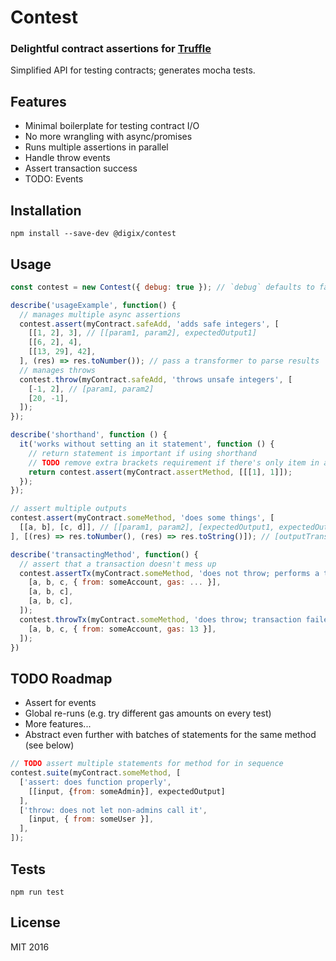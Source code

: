 # Contest

### Delightful contract assertions for [Truffle](https://github.com/consensys/truffle)

Simplified API for testing contracts; generates mocha tests.

## Features

* Minimal boilerplate for testing contract I/O
* No more wrangling with async/promises
* Runs multiple assertions in parallel
* Handle throw events
* Assert transaction success
* TODO: Events

## Installation

```
npm install --save-dev @digix/contest
```

## Usage

```javascript
const contest = new Contest({ debug: true }); // `debug` defaults to false

describe('usageExample', function() {  
  // manages multiple async assertions
  contest.assert(myContract.safeAdd, 'adds safe integers', [
    [[1, 2], 3], // [[param1, param2], expectedOutput1]
    [[6, 2], 4],
    [[13, 29], 42],
  ], (res) => res.toNumber()); // pass a transformer to parse results
  // manages throws
  contest.throw(myContract.safeAdd, 'throws unsafe integers', [
    [-1, 2], // [param1, param2]
    [20, -1],
  ]);
});

describe('shorthand', function () {
  it('works without setting an it statement', function () {
    // return statement is important if using shorthand
    // TODO remove extra brackets requirement if there's only item in array
    return contest.assert(myContract.assertMethod, [[[1], 1]]);
  });
});

// assert multiple outputs
contest.assert(myContract.someMethod, 'does some things', [
  [[a, b], [c, d]], // [[param1, param2], [expectedOutput1, expectedOutput2]]
], [(res) => res.toNumber(), (res) => res.toString()]); // [outputTransformation1, outputTransformation2]

describe('transactingMethod', function() {
  // assert that a transaction doesn't mess up
  contest.assertTx(myContract.someMethod, 'does not throw; performs a transaction', [
    [a, b, c, { from: someAccount, gas: ... }],
    [a, b, c],
    [a, b, c],
  ]);
  contest.throwTx(myContract.someMethod, 'does throw; transaction failed', [
    [a, b, c, { from: someAccount, gas: 13 }],
  ]);
})
```


## TODO Roadmap

* Assert for events
* Global re-runs (e.g. try different gas amounts on every test)
* More features...
* Abstract even further with batches of statements for the same method (see below)

```javascript
// TODO assert multiple statements for method for in sequence
contest.suite(myContract.someMethod, [
  ['assert: does function properly',
    [[input, {from: someAdmin}], expectedOutput]
  ],
  ['throw: does not let non-admins call it',
    [input, { from: someUser }],
  ],
]);
```

## Tests

`npm run test`

## License

MIT 2016
